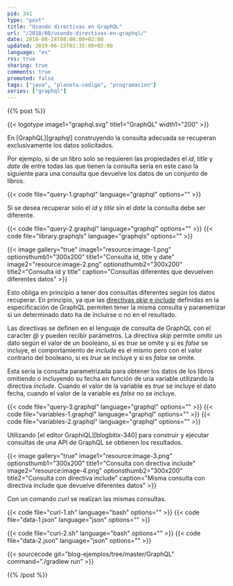 ```yaml
---
pid: 341
type: "post"
title: "Usando directivas en GraphQL"
url: "/2018/08/usando-directivas-en-graphql/"
date: 2018-08-24T08:00:00+02:00
updated: 2019-06-15T01:35:00+02:00
language: "es"
rss: true
sharing: true
comments: true
promoted: false
tags: ["java", "planeta-codigo", "programacion"]
series: ["graphql"]
---
```


{{% post %}}

{{< logotype image1="graphql.svg" title1="GraphQL" width1="200" >}}

En [GraphQL][graphql] construyendo la consulta adecuada se recuperan exclusivamente los datos solicitados.

Por ejemplo, si de un libro solo se requieren las propiedades el _id_, _title_ y _date_ de entre todas las que tienen la consulta sería en este caso la siguiente para una consulta que devuelve los datos de un conjunto de libros.

{{< code file="query-1.graphql" language="graphql" options="" >}}

Si se desea recuperar solo el _id_ y _title_ sin el _date_ la consulta debe ser diferente.

{{< code file="query-2.graphql" language="graphql" options="" >}}
{{< code file="library.graphqls" language="graphqls" options="" >}}

{{< image
    gallery="true"
    image1="resource:image-1.png" optionsthumb1="300x200" title1="Consulta id, title y date"
    image2="resource:image-2.png" optionsthumb2="300x200" title2="Consulta id y title"
    caption="Consultas diferentes que devuelven diferentes datos" >}}

Esto obliga en principio a tener dos consultas diferentes según los datos recuperar. En principio, ya que las [directivas _skip_ e _include_](https://graphql.org/learn/queries/#directives) definidas en la especificación de GraphQL permiten tener la misma consulta y parametrizar si un determinado dato ha de incluirse o no en el resultado.

Las directivas se definen en el lenguaje de consulta de GraphQL con el caracter _@_ y pueden recibir parámetros. La directiva _skip_ permite omitir un dato según el valor de un booleano, si es _true_ se omite y si es _false_ se incluye, el comportamiento de _include_ es el mismo pero con el valor contrario del booleano, si es _true_ se incluye y si es _false_ se omite.

Esta sería la consulta parametrizada para obtener los datos de los libros omitiendo o incluyendo su fecha en función de una variable utilizando la directiva _include_. Cuando el valor de la variable es _true_ se incluye el dato fecha, cuando el valor de la variable es _false_ no se incluye.

{{< code file="query-3.graphql" language="graphql" options="" >}}
{{< code file="variables-1.graphql" language="graphql" options="" >}}
{{< code file="variables-2.graphql" language="graphql" options="" >}}

Utilizando [el editor GraphiQL][blogbitix-340] para construir y ejecutar consultas de una API de GraphQL se obtienen los resultados.

{{< image
    gallery="true"
    image1="resource:image-3.png" optionsthumb1="300x200" title1="Consulta con directiva include"
    image2="resource:image-4.png" optionsthumb2="300x200" title2="Consulta con directiva include"
    caption="Misma consulta con directiva include que devuelve diferentes datos" >}}

Con un comando _curl_ se realizan las mismas consultas.

{{< code file="curl-1.sh" language="bash" options="" >}}
{{< code file="data-1.json" language="json" options="" >}}

{{< code file="curl-2.sh" language="bash" options="" >}}
{{< code file="data-2.json" language="json" options="" >}}

{{< sourcecode git="blog-ejemplos/tree/master/GraphQL" command="./gradlew run" >}}

{{% /post %}}

